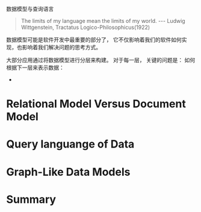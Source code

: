 数据模型与查询语言


> The limits of my language mean the limits of my world.
>  --- Ludwig Wittgenstein, Tractatus Logico-Philosophicus(1922)

数据模型可能是软件开发中最重要的部分了， 它不仅影响着我们的软件如何实现，也影响着我们解决问题的思考方式。


大部分应用通过将数据模型进行分层来构建。 对于每一层， 关键的问题是： 如何根据下一层来表示数据：

- 



# Relational Model Versus Document Model

# Query languange of Data

# Graph-Like Data Models

# Summary
